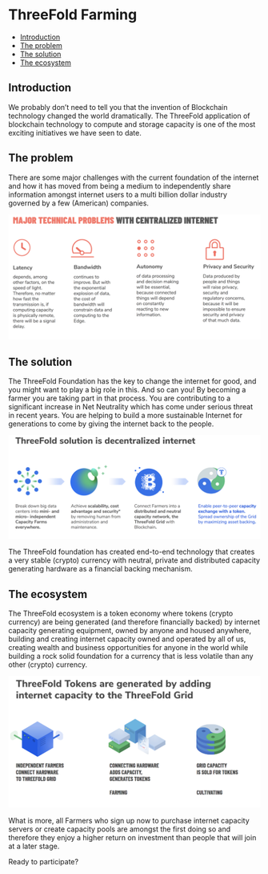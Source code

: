 # ThreeFold Farming

- [Introduction](#introduction)
- [The problem](#theproblem)
- [The solution](#thesolution)
- [The ecosystem](#theecosystem)

<a id='introduction'></a>
## Introduction
We probably don’t need to tell you that the invention of Blockchain technology changed the world dramatically. The ThreeFold application of blockchain technology to compute and storage capacity is one of the most exciting initiatives we have seen to date.

<a id='theproblem'></a>
## The problem
There are some major challenges with the current foundation of the internet and how it has moved from being a medium to independently share information amongst internet users to a multi billion dollar industry governed by a few (American) companies.

![](../images/problem.png)

<a id='thesolution'></a>
## The solution
The ThreeFold Foundation has the key to change the internet for good, and you might want to play a big role in this. And so can you! By becoming a farmer you are taking part in that process. You are contributing to a significant increase in Net Neutrality which has come under serious threat in recent years. You are helping to build a more sustainable Internet for generations to come by giving the internet back to the people.

![](../images/TF_Solution.png)

The ThreeFold foundation has created end-to-end technology that creates a very stable (crypto) currency with neutral, private and distributed capacity generating hardware as a financial backing mechanism.

<a id='theecosystem'></a>
## The ecosystem
The ThreeFold ecosystem is a token economy where tokens (crypto currency) are being generated (and therefore financially backed) by internet capacity generating equipment, owned by anyone and housed anywhere, building and creating internet capacity owned and operated by all of us, creating wealth and business opportunities for anyone in the world while building a rock solid foundation for a currency that is less volatile than any other (crypto) currency.

![](../images/TF_ecosystem.png)

What is more, all Farmers who sign up now to purchase internet capacity servers or create capacity pools are amongst the first doing so and therefore they enjoy a higher return on investment than people that will join at a later stage.

Ready to participate?
